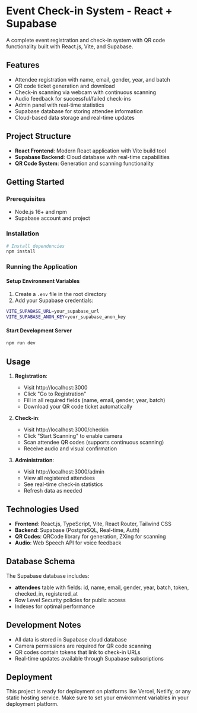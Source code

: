 # Event Check-in System - React + Supabase

A complete event registration and check-in system with QR code functionality built with React.js, Vite, and Supabase.

## Features

- Attendee registration with name, email, gender, year, and batch
- QR code ticket generation and download
- Check-in scanning via webcam with continuous scanning
- Audio feedback for successful/failed check-ins
- Admin panel with real-time statistics
- Supabase database for storing attendee information
- Cloud-based data storage and real-time updates

## Project Structure

- **React Frontend**: Modern React application with Vite build tool
- **Supabase Backend**: Cloud database with real-time capabilities
- **QR Code System**: Generation and scanning functionality

## Getting Started

### Prerequisites

- Node.js 16+ and npm
- Supabase account and project

### Installation

```bash
# Install dependencies
npm install
```

### Running the Application

#### Setup Environment Variables

1. Create a `.env` file in the root directory
2. Add your Supabase credentials:

```bash
VITE_SUPABASE_URL=your_supabase_url
VITE_SUPABASE_ANON_KEY=your_supabase_anon_key
```

#### Start Development Server

```bash
npm run dev
```

## Usage

1. **Registration**:
   - Visit http://localhost:3000
   - Click "Go to Registration"
   - Fill in all required fields (name, email, gender, year, batch)
   - Download your QR code ticket automatically

2. **Check-in**:
   - Visit http://localhost:3000/checkin
   - Click "Start Scanning" to enable camera
   - Scan attendee QR codes (supports continuous scanning)
   - Receive audio and visual confirmation

3. **Administration**:
   - Visit http://localhost:3000/admin
   - View all registered attendees
   - See real-time check-in statistics
   - Refresh data as needed

## Technologies Used

- **Frontend**: React.js, TypeScript, Vite, React Router, Tailwind CSS
- **Backend**: Supabase (PostgreSQL, Real-time, Auth)
- **QR Codes**: QRCode library for generation, ZXing for scanning
- **Audio**: Web Speech API for voice feedback

## Database Schema

The Supabase database includes:

- **attendees** table with fields: id, name, email, gender, year, batch, token, checked_in, registered_at
- Row Level Security policies for public access
- Indexes for optimal performance

## Development Notes

- All data is stored in Supabase cloud database
- Camera permissions are required for QR code scanning
- QR codes contain tokens that link to check-in URLs
- Real-time updates available through Supabase subscriptions

## Deployment

This project is ready for deployment on platforms like Vercel, Netlify, or any static hosting service. Make sure to set your environment variables in your deployment platform.